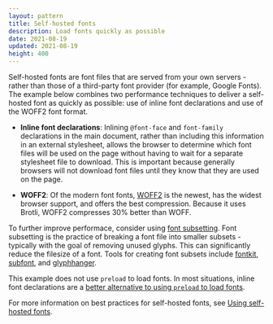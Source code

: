 ```yaml
---
layout: pattern
title: Self-hosted fonts
description: Load fonts quickly as possible
date: 2021-08-19
updated: 2021-08-19
height: 400
---
```


Self-hosted fonts are font files that are served from your own servers - rather
than those of a third-party font provider (for example, Google Fonts). The
example below combines two performance techniques to deliver a self-hosted font
as quickly as possible: use of inline font declarations and use of the WOFF2
font format.

* **Inline font declarations**: Inlining `@font-face` and `font-family`
  declarations in the main document, rather than including this information in
  an external stylesheet, allows the browser to determine which font files will
  be used on the page without having to wait for a separate stylesheet file to
  download. This is important because generally browsers will not download font
  files until they know that they are used on the page.

* **WOFF2**: Of the modern font fonts, [WOFF2](https://caniuse.com/woff2) is the
  newest, has the widest browser support, and offers the best compression.
  Because it uses Brotli, WOFF2 compresses 30% better than WOFF.

To further improve performace, consider using [font
subsetting](https://web.dev/reduce-webfont-size/#unicode-range-subsetting). Font
subsetting is the practice of breaking a font file into smaller subsets -
typically with the goal of removing unused glyphs. This can significantly reduce
the filesize of a font. Tools for creating font subsets include
[fontkit](https://github.com/foliojs/fontkit),
[subfont](https://github.com/Munter/subfont), and
[glyphhanger](https://github.com/zachleat/glyphhanger).

This example does not use `preload` to load fonts. In most situations, inline
font declarations are a [better alternative to using `preload` to load
fonts](https://web.dev/font-best-practices/#avoid-using-preload-to-load-fonts).

For more information on best practices for self-hosted fonts, see [Using
self-hosted
fonts](https://web.dev/font-best-practices/#using-self-hosted-fonts).